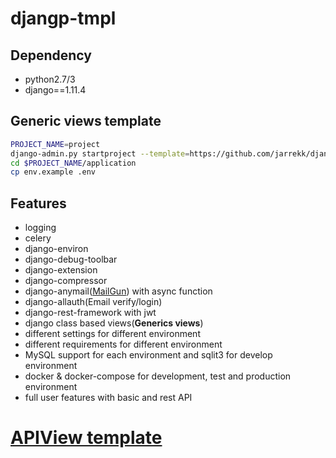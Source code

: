 # djangp-tmpl

## Dependency

* python2.7/3
* django==1.11.4

## Generic views template

``` bash
PROJECT_NAME=project
django-admin.py startproject --template=https://github.com/jarrekk/django-tmpl/archive/master.zip --extension=example,py,ini $PROJECT_NAME
cd $PROJECT_NAME/application
cp env.example .env
```

## Features

* logging
* celery
* django-environ
* django-debug-toolbar
* django-extension
* django-compressor
* django-anymail([MailGun](https://www.mailgun.com/)) with async function
* django-allauth(Email verify/login)
* django-rest-framework with jwt
* django class based views(**Generics views**)
* different settings for different environment
* different requirements for different environment
* MySQL support for each environment and sqlit3 for develop environment
* docker & docker-compose for development, test and production environment
* full user features with basic and rest API

# [APIView template](https://github.com/jarrekk/django-tmpl/tree/APIView)
